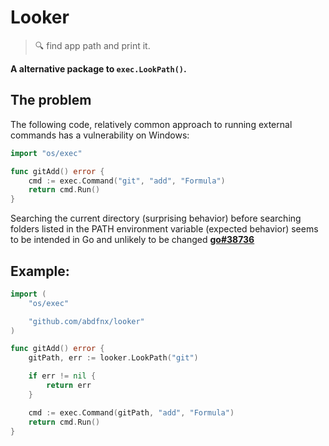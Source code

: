 # Looker

> 🔍 find app path and print it.

**A alternative package to `exec.LookPath()`.**

## The problem

The following code, relatively common approach to running external commands has a vulnerability on Windows:

```go
import "os/exec"

func gitAdd() error {
    cmd := exec.Command("git", "add", "Formula")
    return cmd.Run()
}
```

Searching the current directory (surprising behavior) before searching folders listed in the PATH environment variable (expected behavior) seems to be intended in Go and unlikely to be changed [**go#38736**](https://github.com/golang/go/issues/38736)

## Example:

```go
import (
    "os/exec"

    "github.com/abdfnx/looker"
)

func gitAdd() error {
    gitPath, err := looker.LookPath("git")

    if err != nil {
        return err
    }

    cmd := exec.Command(gitPath, "add", "Formula")
    return cmd.Run()
}
```
